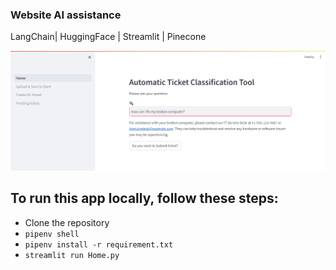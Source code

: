 ### Website AI assistance

LangChain| HuggingFace | Streamlit | Pinecone

![App](app.png)

## To run this app locally, follow these steps:

- Clone the repository
- `pipenv shell`
- `pipenv install -r requirement.txt`
- `streamlit run Home.py`
